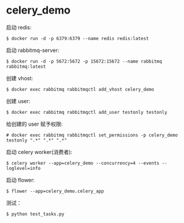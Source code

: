 # celery_demo

启动 redis:

    $ docker run -d -p 6379:6379 --name redis redis:latest

启动 rabbitmq-server:

    $ docker run -d -p 5672:5672 -p 15672:15672 --name rabbitmq rabbitmq:latest

创建 vhost:

    $ docker exec rabbitmq rabbitmqctl add_vhost celery_demo

创建 user:

    $ docker exec rabbitmq rabbitmqctl add_user testonly testonly

给创建的 user 赋予权限:

    # docker exec rabbitmq rabbitmqctl set_permissions -p celery_demo testonly ".*" ".*" ".*"

启动 celery worker(消费者):

    $ celery worker --app=celery_demo --concurrency=4 --events --loglevel=info

启动 flower:

    $ flower --app=celery_demo.celery_app

测试：

    $ python test_tasks.py

